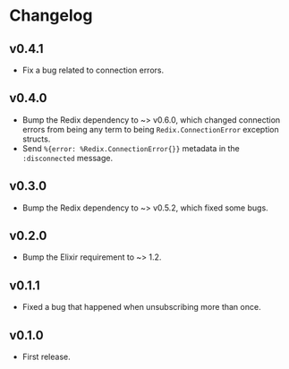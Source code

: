 # Changelog

## v0.4.1

- Fix a bug related to connection errors.

## v0.4.0

- Bump the Redix dependency to ~> v0.6.0, which changed connection errors from being any term to being `Redix.ConnectionError` exception structs.
- Send `%{error: %Redix.ConnectionError{}}` metadata in the `:disconnected` message.

## v0.3.0

- Bump the Redix dependency to ~> v0.5.2, which fixed some bugs.

## v0.2.0

- Bump the Elixir requirement to ~> 1.2.

## v0.1.1

- Fixed a bug that happened when unsubscribing more than once.

## v0.1.0

- First release.
